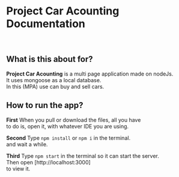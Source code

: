 # Project Car Acounting Documentation
<br />


## What is this about for?

**Project Car Acounting** is a multi page application made on nodeJs. \
It uses mongoose as a local database. \
In this (MPA) use can buy and sell cars.

## How to run the app?

**First** When you pull or download the files, all you have \
to do is, open it, with whatever IDE you are using.

**Second** Type `npm install` or `npm i` in the terminal. \
and wait a while.

**Third** Type `npm start` in the terminal so it can start the server. \
Then open [http://localhost:3000] \
to view it.




